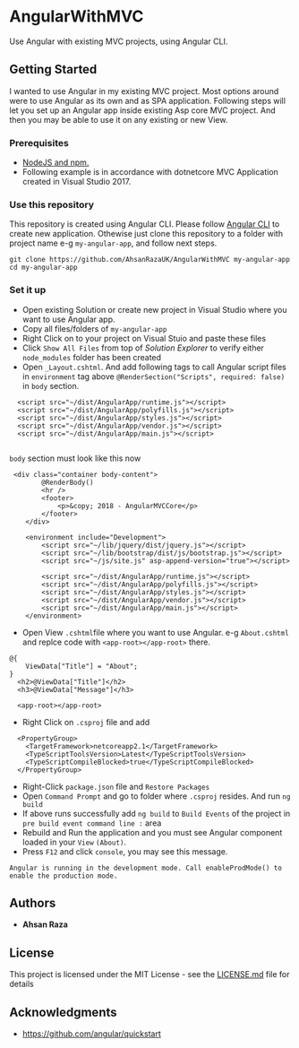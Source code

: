 # AngularWithMVC
Use Angular with existing MVC projects, using Angular CLI.

## Getting Started
I wanted to use Angular in my existing MVC project. Most options around were to use Angular as its own and as SPA application. Following steps will let you set up an Angular app inside existing Asp core MVC project. And then you may be able to use it on any existing or new View.

### Prerequisites
* <a href='https://docs.npmjs.com/getting-started/installing-node'>NodeJS and npm.</a>
* Following example is in accordance with dotnetcore MVC Application created in Visual Studio 2017.

### Use this repository
This repository is created using Angular CLI.
Please follow <a href='https://angular.io/guide/quickstart'>Angular CLI</a> to create new application.
Othewise just clone this repository to a folder with project name e-g ```my-angular-app```, and follow next steps.

```
git clone https://github.com/AhsanRazaUK/AngularWithMVC my-angular-app
cd my-angular-app
```
### Set it up
* Open existing Solution or create new project in Visual Studio where you want to use Angular app.
* Copy all files/folders of ```my-angular-app```
* Right Click on to your project on Visual Stuio and paste these files
* Click ```Show All Files``` from top of *Solution Explorer* to verify either ```node_modules``` folder has been created
* Open ```_Layout.cshtml```. And add following tags to call Angular script files in ```environment``` tag above ``` @RenderSection("Scripts", required: false) ``` in ```body``` section.
```
  <script src="~/dist/AngularApp/runtime.js"></script>
  <script src="~/dist/AngularApp/polyfills.js"></script>
  <script src="~/dist/AngularApp/styles.js"></script>
  <script src="~/dist/AngularApp/vendor.js"></script>
  <script src="~/dist/AngularApp/main.js"></script>
  
 ```

```body``` section must look like this now

```
 <div class="container body-content">
        @RenderBody()
        <hr />
        <footer>
            <p>&copy; 2018 - AngularMVCCore</p>
        </footer>
    </div>

    <environment include="Development">
        <script src="~/lib/jquery/dist/jquery.js"></script>
        <script src="~/lib/bootstrap/dist/js/bootstrap.js"></script>
        <script src="~/js/site.js" asp-append-version="true"></script>

        <script src="~/dist/AngularApp/runtime.js"></script>
        <script src="~/dist/AngularApp/polyfills.js"></script>
        <script src="~/dist/AngularApp/styles.js"></script>
        <script src="~/dist/AngularApp/vendor.js"></script>
        <script src="~/dist/AngularApp/main.js"></script>
    </environment>
```
* Open View ```.cshtml```file where you want to use Angular. e-g ```About.cshtml``` and replce code with ```<app-root></app-root>``` there.
```
@{
    ViewData["Title"] = "About";
}
  <h2>@ViewData["Title"]</h2>
  <h3>@ViewData["Message"]</h3>

  <app-root></app-root>

```
* Right Click on ```.csproj``` file and add 
```
  <PropertyGroup>
    <TargetFramework>netcoreapp2.1</TargetFramework>
    <TypeScriptToolsVersion>Latest</TypeScriptToolsVersion>
    <TypeScriptCompileBlocked>true</TypeScriptCompileBlocked>    
  </PropertyGroup>
```
* Right-Click ```package.json``` file and ```Restore Packages```
* Open ```Command Prompt``` and go to folder where ```.csproj``` resides. And run ``` ng build ```
* If above runs successfully add ``` ng build ``` to ``` Build Events ``` of the project in ``` pre build event command line : ``` area
* Rebuild and Run the application and you must see Angular component loaded in your ```View``` ```(About)```.
* Press ```F12``` and click ```console```, you may see this message.
```
Angular is running in the development mode. Call enableProdMode() to enable the production mode.
```
## Authors

* **Ahsan Raza** 

## License

This project is licensed under the MIT License - see the [LICENSE.md](LICENSE.md) file for details

## Acknowledgments

* https://github.com/angular/quickstart

